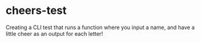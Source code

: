 # cheers-test
Creating a CLI test that runs a function where you input a name, and have a little cheer as an output for each letter!
